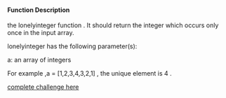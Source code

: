 
#### Function Description

 the lonelyinteger function . It should return the integer which occurs only once in the input array.

lonelyinteger has the following parameter(s):

a: an array of integers

For example ,a = [1,2,3,4,3,2,1] , the unique element is 4 .

[ complete challenge here ](https://www.hackerrank.com/challenges/lonely-integer/problem?utm_campaign=challenge-recommendation&utm_medium=email&utm_source=7-day-campaign) 
